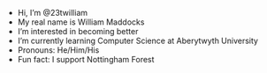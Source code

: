 - Hi, I’m @23twilliam
- My real name is William Maddocks
- I’m interested in becoming better
- I’m currently learning Computer Science at Aberytwyth University
- Pronouns: He/Him/His
- Fun fact: I support Nottingham Forest

<!---
23twilliam/23twilliam is a ✨ special ✨ repository because its `README.md` (this file) appears on your GitHub profile.
You can click the Preview link to take a look at your changes.
--->
